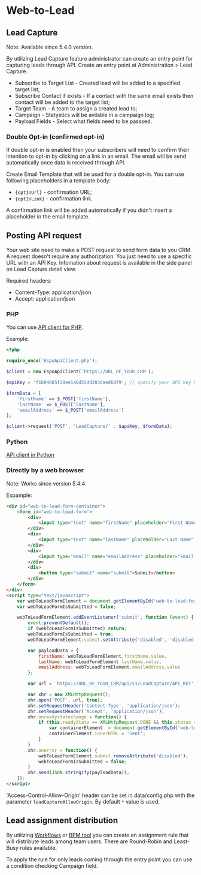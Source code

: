 # Web-to-Lead

## Lead Capture

Note: Available since 5.4.0 version.

By utilizing Lead Capture feature administrator can create an entry point for capturing leads through API. Create an entry point at Administration > Lead Capture.

* Subscribe to Target List - Created lead will be added to a specified target list;
* Subscribe Contact if exists - If a contact with the same email exists then contact will be added to the target list;
* Target Team - A team to assign a created lead to;
* Campaign - Statystics will be avilable in a campaign log;
* Payload Fields - Select what fields need to be passsed.

### Double Opt-in (confirmed opt-in)

If double opt-in is enabled then your subscribers will need to confirm their intention to opt-in by clicking on a link in an email. The email will be send automatically once data is received through API.

Create Email Template that will be used for a double opt-in. You can use following placeholders in a template body:

* `{optInUrl}` - confirmation URL;
* `{optInLink}` - confirmation link.

A confirmation link will be added automatically if you didn't insert a placeholder in the email template.

## Posting API request

Your web site need to make a POST request to send form data to you CRM. A request doesn't require any authorization. You just need to use a specific URL with an API Key. Infomation about request is available in the side panel on Lead Capture detail view.

Required headers:

* Content-Type: application/json
* Accept: application/json


### PHP

You can use [API client for PHP](../development/api-client-php.md).

Example:

```php
<?php

require_once('EspoApiClient.php');

$client = new EspoApiClient('https://URL_OF_YOUR_CRM');

$apiKey = 'f1b04885f28ee1a6d55dd203daed68f9'; // specify your API key here

$formData = [
    'firstName' => $_POST['firstName'],
    'lastName' => $_POST['lastName'],
    'emailAddress' => $_POST['emailAddress']
];

$client->request('POST', 'LeadCapture/' . $apiKey, $formData);

```

### Python

[API client in Python](../development/api-client-python.md)

### Directly by a web browser

Note: Works since version 5.4.4.

Expample:

```html
<div id="web-to-lead-form-container">
    <form id="web-to-lead-form">
        <div>
            <input type="text" name="firstName" placeholder="First Name">
        </div>
        <div>
            <input type="text" name="lastName" placeholder="Last Name" required>
        </div>
        <div>
            <input type="email" name="emailAddress" placeholder="Email Address" required>
        </div>
        <div>
            <button type="submit" name="submit">Submit</button>
        </div>
    </form>
</div>
<script type="text/javascript">
    var webToLeadFormElement = document.getElementById('web-to-lead-form');
    var webToLeadFormIsSubmitted = false;

    webToLeadFormElement.addEventListener('submit', function (event) {
        event.preventDefault();
        if (webToLeadFormIsSubmitted) return;
        webToLeadFormIsSubmitted = true;
        webToLeadFormElement.submit.setAttribute('disabled', 'disabled');

        var payloadData = {
            firstName: webToLeadFormElement.firstName.value,
            lastName: webToLeadFormElement.lastName.value,
            emailAddress: webToLeadFormElement.emailAddress.value
        };

        var url = 'https://URL_OF_YOUR_CRM/api/v1/LeadCapture/API_KEY';

        var xhr = new XMLHttpRequest();
        xhr.open('POST', url, true);
        xhr.setRequestHeader('Content-Type', 'application/json');
        xhr.setRequestHeader('Accept', 'application/json');
        xhr.onreadystatechange = function() {
            if (this.readyState == XMLHttpRequest.DONE && this.status == 200) {
                var containerElement  = document.getElementById('web-to-lead-form-container');
                containerElement.innerHTML = 'Sent';
            }
        }
        xhr.onerror = function() {
            webToLeadFormElement.submit.removeAttribute('disabled');
            webToLeadFormIsSubmitted = false;
        }
        xhr.send(JSON.stringify(payloadData));
    });
</script>
```

'Access-Control-Allow-Origin' header can be set in data/config.php with the parameter `leadCaptureAllowOrigin`. By default `*` value is used.

## Lead assignment distribution

By utilizing [Workflows](workflows.md) or [BPM tool](bpm.md) you can create an assignment rule that will distribute leads among team users. There are Round-Robin and Least-Busy rules available.

To apply the rule for only leads coming through the entry point you can use a condition checking Campaign field.

